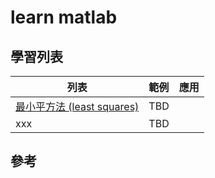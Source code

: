 # learn matlab

## 學習列表
| 列表           | 範例 | 應用
| ------------- |:-------------|------
|[最小平方法 (least squares)](least_squares.m) | TBD |
|xxx | TBD |

## 參考
